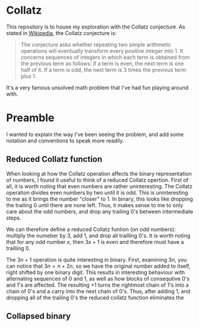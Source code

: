 # Collatz

This repository is to house my exploration with the Collatz conjecture. As stated in [Wikipedia](https://en.wikipedia.org/wiki/Collatz_conjecture), the Collatz conjecture is:

> The conjecture asks whether repeating two simple arithmetic operations will eventually transform every positive integer into 1. It concerns sequences of integers in which each term is obtained from the previous term as follows: if a term is even, the next term is one half of it. If a term is odd, the next term is 3 times the previous term plus 1.

It's a very famous unsolved math problem that I've had fun playing around with.

# Preamble

I wanted to explain the way I've been seeing the problem, and add some notation and conventions to speak more readily.

## Reduced Collatz function

When looking at how the Collatz operation affects the binary representation of numbers, I found it useful to think of a reduced Collatz opertion.
First of all, it is worth noting that even numbers are rather uninteresting. The Collatz operation divides even numbers by two until it is odd. This is uninteresting to me as it brings the number "closer" to 1. In binary, this looks like dropping the trailing 0 until there are none left. Thus, it makes sense to me to only care about the odd numbers, and drop any trailing 0's between intermediate steps.  
  
We can therefore define a reduced Collatz funtion (on odd numbers): multiply the numeber by 3, add 1, and drop all trailling 0's.
It is worth noting that for any odd number $x$, then $3x+1$ is even and therefore must have a trailling 0.
  
The $3n+1$ operation is quite interesting in binary. First, examining $3n$, you can notice that $3n = n + 2n$, so we have the original number added to itself, right shifted by one binary digit. This results in interesting behaviour with alternating sequences of 0 and 1, as well as how blocks of consequtive 0's and 1's are affected. The resulting $+1$ turns the rightmost chain of 1's into a chain of 0's and a carry into the next chain of 0's.
Thus, after adding 1, and dropping all of the trailing 0's the reduced collatz function eliminates the 

## Collapsed binary

